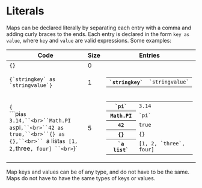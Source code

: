 # Literals

Maps can be declared literally by separating each entry with a comma and adding curly braces to the ends. Each entry is declared in the form `key as value`, where `key` and `value` are valid expressions. Some examples:

|Code|Size|Entries|
|---|---|---|
|`{}`|0||
|``{`stringkey` as `stringvalue`}``|1|<table><tr><th>`` `stringkey` ``<td>`` `stringvalue` ``</table>|
|``{``<br>```pi` as 3.14,``<br>``Math.PI as `pi`,``<br>``42 as true,``<br>``{} as {},``<br>`` `a list` as [1, 2, `three`, four] ``<br>`}`|5|<table><tr><th>`` `pi` ``<td>`3.14`<tr><th>`Math.PI`<td>`` `pi` ``<tr><th>`42`<td>`true`<tr><th>`{}`<td>`{}`<tr><th>`` `a list` ``<td>``[1, 2, `three`, four]``</table>|

Map keys and values can be of any type, and do not have to be the same. Maps do not have to have the same types of keys or values.
